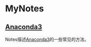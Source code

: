 # MyNotes
## [Anaconda3](https://github.com/SNSerHello/MyNotes/tree/main/anaconda3)

Notes描述[Anaconda3](https://github.com/SNSerHello/MyNotes/tree/main/anaconda3)的一些常见的方法。

